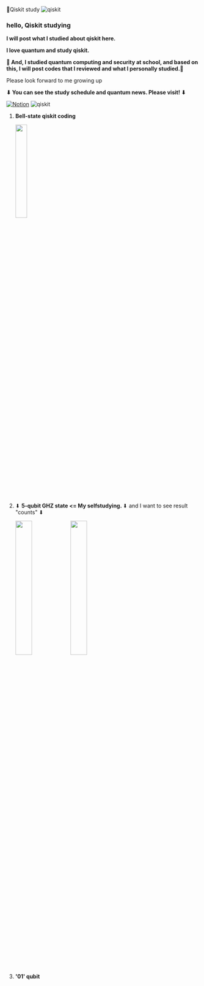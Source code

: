 🌟Qiskit study <img alt="qiskit" src="https://img.shields.io/badge/-qiskit-6929C4?style=flat-square&logo=qiskit&logoColor=white" />

<h3> hello, Qiskit studying </h3>
<p> <b> I will post what I studied about qiskit here. </b> 
<p> <b> I love quantum and study qiskit. </b>
<p> <b>🌟 And, I studied quantum computing and security at school, and based on this, I will post codes that I reviewed and what I personally studied.🌟</b>
<p> Please look forward to me growing up
<p> <b> ⬇ You can see the study schedule and quantum news. Please visit! ⬇ </b>
<p> <a href="https://www.notion.so/a1fc74488d9549b89d04cc345ec5417d " target="_blank"><img alt="Notion" src="https://img.shields.io/badge/Notion-000000.svg?&style=for-the-badge&logo=Notion&logoColor=white" /></a> <img alt="qiskit" src="https://img.shields.io/badge/-qiskit-6929C4?style=flat-square&logo=qiskit&logoColor=white" />


1. <b> Bell-state qiskit coding </b>
     <p><img width="25%" src="https://user-images.githubusercontent.com/108252034/179356507-ef98a0ca-d786-4827-936b-174197042f2e.JPG" />
2. ⬇ <b>5-qubit GHZ state <= My selfstudying. </b> ⬇ and I want to see result "counts" ⬇
   <p><img width="30%" src="https://user-images.githubusercontent.com/108252034/178980317-df5efc4a-d627-4bf9-a030-6fc753912772.JPG" /><img width="30%" src="https://user-images.githubusercontent.com/108252034/178983272-a64b1897-e5e7-4cf5-88b7-2d18853153b9.JPG" />
3. <b> '01' qubit   </b>
  

